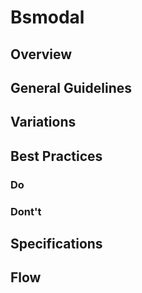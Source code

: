 # Bsmodal

## Overview

## General Guidelines

## Variations

## Best Practices

### Do

### Dont't

## Specifications

## Flow
